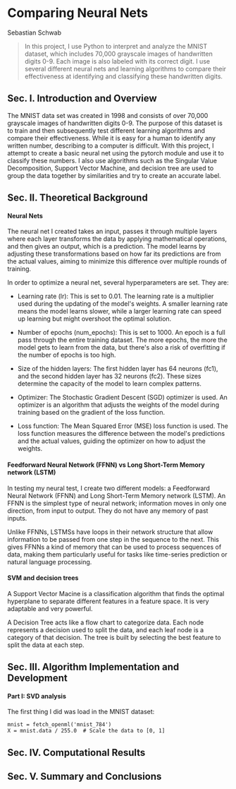 # Comparing Neural Nets

Sebastian Schwab

> In this project, I use Python to interpret and analyze the MNIST dataset, which includes 70,000 grayscale images of handwritten digits 0-9. Each image is also
labeled with its correct digit. I use several different neural nets and learning algorithms to compare their effectiveness at identifying and classifying these handwritten digits.

## Sec. I. Introduction and Overview

The MNIST data set was created in 1998 and consists of over 70,000 grayscale images of handwritten digits 0-9. The purpose of this dataset is to train and then subsequently test different learning algorithms and compare their effectiveness. While it is easy for a human to identify any written number, describing to a computer is difficult. With this project, I attempt to create a basic neural net using the pytorch module and use it to classify these numbers. I also use algorithms such as the Singular Value Decomposition, Support Vector Machine, and decision tree are used to group the data together by similarities and try to create an accurate label.

## Sec. II. Theoretical Background

#### Neural Nets

The neural net I created takes an input, passes it through multiple layers where each layer transforms the data by applying mathematical operations, and then gives an output, which is a prediction. The model learns by adjusting these transformations based on how far its predictions are from the actual values, aiming to minimize this difference over multiple rounds of training.

In order to optimize a neural net, several hyperparameters are set. They are:

- Learning rate (lr): This is set to 0.01. The learning rate is a multiplier used during the updating of the model's weights. A smaller learning rate means the model learns slower, while a larger learning rate can speed up learning but might overshoot the optimal solution.

- Number of epochs (num_epochs): This is set to 1000. An epoch is a full pass through the entire training dataset. The more epochs, the more the model gets to learn from the data, but there's also a risk of overfitting if the number of epochs is too high.

- Size of the hidden layers: The first hidden layer has 64 neurons (fc1), and the second hidden layer has 32 neurons (fc2). These sizes determine the capacity of the model to learn complex patterns.

- Optimizer: The Stochastic Gradient Descent (SGD) optimizer is used. An optimizer is an algorithm that adjusts the weights of the model during training based on the gradient of the loss function.

- Loss function: The Mean Squared Error (MSE) loss function is used. The loss function measures the difference between the model's predictions and the actual values, guiding the optimizer on how to adjust the weights.

#### Feedforward Neural Network (FFNN) vs Long Short-Term Memory network (LSTM) 

In testing my neural test, I create two different models: a Feedforward Neural Network (FFNN) and Long Short-Term Memory network (LSTM). An FFNN is the simplest type of neural network; information moves in only one direction, from input to output. They do not have any memory of past inputs.

Unlike FFNNs, LSTMSs have loops in their network structure that allow information to be passed from one step in the sequence to the next. This gives FFNNs a kind of memory that can be used to process sequences of data, making them particularly useful for tasks like time-series prediction or natural language processing. 

#### SVM and decision trees

A Support Vector Macine is a classification algorithm that finds the optimal hyperplane to separate different features in a feature space. It is very adaptable and very powerful.

A Decision Tree acts like a flow chart to categorize data. Each node represents a decision used to split the data, and each leaf node is a category of that decision. The tree is built by selecting the best feature to split the data at each step.

## Sec. III. Algorithm Implementation and Development 

#### Part I: SVD analysis

The first thing I did was load in the MNIST dataset:
```
mnist = fetch_openml('mnist_784')
X = mnist.data / 255.0  # Scale the data to [0, 1]
```


## Sec. IV. Computational Results





## Sec. V. Summary and Conclusions




